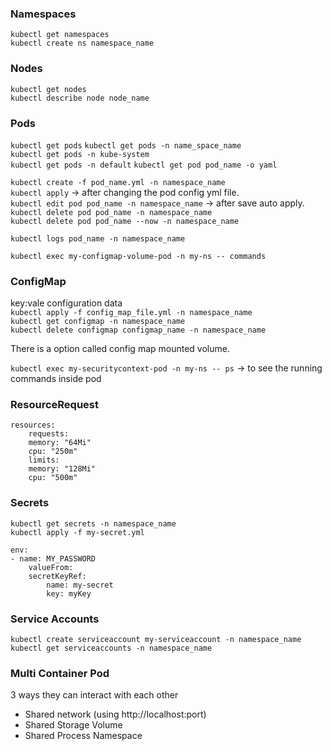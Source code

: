 ### Namespaces
`kubectl get namespaces`  
`kubectl create ns namespace_name`  

### Nodes
`kubectl get nodes`  
`kubectl describe node node_name`

### Pods
`kubectl get pods` 
`kubectl get pods -n name_space_name`  
`kubectl get pods -n kube-system`  
`kubectl get pods -n default` 
`kubectl get pod pod_name -o yaml`    

`kubectl create -f pod_name.yml -n namespace_name`  
`kubectl apply` -> after changing the pod config yml file.  
`kubectl edit pod pod_name -n namespace_name` -> after save auto apply.  
`kubectl delete pod pod_name -n namespace_name`  
`kubectl delete pod pod_name --now -n namespace_name`  

`kubectl logs pod_name -n namespace_name`  

`kubectl exec my-configmap-volume-pod -n my-ns -- commands`

### ConfigMap
key:vale configuration data  
`kubectl apply -f config_map_file.yml -n namespace_name`  
`kubectl get configmap -n namespace_name`  
`kubectl delete configmap configmap_name -n namespace_name`  

There is a option called config map mounted volume.  

`kubectl exec my-securitycontext-pod -n my-ns -- ps` -> to see the running commands inside pod

### ResourceRequest 
```
resources:
    requests:
    memory: "64Mi"
    cpu: "250m"
    limits:
    memory: "128Mi"
    cpu: "500m"
```

### Secrets
`kubectl get secrets -n namespace_name`  
`kubectl apply -f my-secret.yml`

```
env:
- name: MY_PASSWORD
    valueFrom: 
    secretKeyRef:
        name: my-secret
        key: myKey
```

### Service Accounts 
`kubectl create serviceaccount my-serviceaccount -n namespace_name`  
`kubectl get serviceaccounts -n namespace_name`  

### Multi Container Pod
3 ways they can interact with each other 
* Shared network (using http://localhost:port)
* Shared Storage Volume
* Shared Process Namespace
